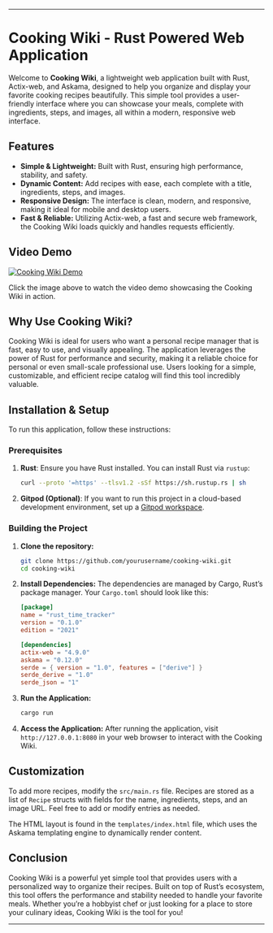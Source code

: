 
---

# Cooking Wiki - Rust Powered Web Application

Welcome to **Cooking Wiki**, a lightweight web application built with Rust, Actix-web, and Askama, designed to help you organize and display your favorite cooking recipes beautifully. This simple tool provides a user-friendly interface where you can showcase your meals, complete with ingredients, steps, and images, all within a modern, responsive web interface.

## Features

- **Simple & Lightweight:** Built with Rust, ensuring high performance, stability, and safety.
- **Dynamic Content:** Add recipes with ease, each complete with a title, ingredients, steps, and images.
- **Responsive Design:** The interface is clean, modern, and responsive, making it ideal for mobile and desktop users.
- **Fast & Reliable:** Utilizing Actix-web, a fast and secure web framework, the Cooking Wiki loads quickly and handles requests efficiently.

## Video Demo

[![Cooking Wiki Demo](https://img.youtube.com/vi/UNb7Y2itPa8/0.jpg)](https://youtu.be/UNb7Y2itPa8)

Click the image above to watch the video demo showcasing the Cooking Wiki in action.

## Why Use Cooking Wiki?

Cooking Wiki is ideal for users who want a personal recipe manager that is fast, easy to use, and visually appealing. The application leverages the power of Rust for performance and security, making it a reliable choice for personal or even small-scale professional use. Users looking for a simple, customizable, and efficient recipe catalog will find this tool incredibly valuable.

## Installation & Setup

To run this application, follow these instructions:

### Prerequisites

1. **Rust**: Ensure you have Rust installed. You can install Rust via `rustup`:
   ```bash
   curl --proto '=https' --tlsv1.2 -sSf https://sh.rustup.rs | sh
   ```
2. **Gitpod (Optional)**: If you want to run this project in a cloud-based development environment, set up a [Gitpod workspace](https://www.gitpod.io/).

### Building the Project

1. **Clone the repository:**
   ```bash
   git clone https://github.com/yourusername/cooking-wiki.git
   cd cooking-wiki
   ```

2. **Install Dependencies:**
   The dependencies are managed by Cargo, Rust’s package manager. Your `Cargo.toml` should look like this:
   ```toml
   [package]
   name = "rust_time_tracker"
   version = "0.1.0"
   edition = "2021"

   [dependencies]
   actix-web = "4.9.0"
   askama = "0.12.0"
   serde = { version = "1.0", features = ["derive"] }
   serde_derive = "1.0"
   serde_json = "1"
   ```

3. **Run the Application:**
   ```bash
   cargo run
   ```

4. **Access the Application:**
   After running the application, visit `http://127.0.0.1:8080` in your web browser to interact with the Cooking Wiki.

## Customization

To add more recipes, modify the `src/main.rs` file. Recipes are stored as a list of `Recipe` structs with fields for the name, ingredients, steps, and an image URL. Feel free to add or modify entries as needed.

The HTML layout is found in the `templates/index.html` file, which uses the Askama templating engine to dynamically render content.

## Conclusion

Cooking Wiki is a powerful yet simple tool that provides users with a personalized way to organize their recipes. Built on top of Rust’s ecosystem, this tool offers the performance and stability needed to handle your favorite meals. Whether you’re a hobbyist chef or just looking for a place to store your culinary ideas, Cooking Wiki is the tool for you!

--- 
